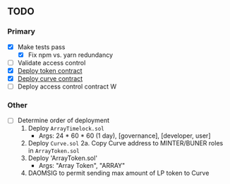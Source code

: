 ## TODO

### Primary
* [x] Make tests pass
    * [x] Fix npm vs. yarn redundancy
* [ ] Validate access control
* [x] [Deploy token contract](https://etherscan.io/address/0x1Bc65a16b8305C3186f88237C0AdeaD145396De0)
* [x] [Deploy curve contract](https://etherscan.io/address/0xa0bc1aef5a4645a774bd38f4733c6c4b4a4b0d0a)
* [ ] Deploy access control contract
W

### Other
* [ ] Determine order of deployment
    1. Deploy `ArrayTimelock.sol`
        * Args: 24 * 60 * 60 (1 day), [governance], [developer, user]
    2. Deploy `Curve.sol`
    2a. Copy Curve address to MINTER/BUNER roles in `ArrayToken.sol`
    3. Deploy 'ArrayToken.sol'
        * Args: "Array Token", "ARRAY"
    4. DAOMSIG to permit sending max amount of LP token to Curve